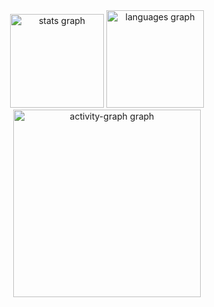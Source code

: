 <div align="center">
  <img src="https://github-readme-stats.vercel.app/api?username=Kauanwasconcelos&hide_title=false&hide_rank=false&show_icons=true&include_all_commits=true&count_private=true&disable_animations=false&theme=nightowl&locale=pt-br&hide_border=false&order=1" height="150" alt="stats graph"  />
  <img src="https://github-readme-stats.vercel.app/api/top-langs?username=Kauanwasconcelos&locale=pt-br&hide_title=false&layout=compact&card_width=320&langs_count=5&theme=nightowl&hide_border=false&order=2" height="156" alt="languages graph"  />
  <img src="https://github-readme-activity-graph.vercel.app/graph?username=Kauanwasconcelos&radius=16&theme=nightowl&area=true&order=5&hide_border=false&hide_title=false" height="300" alt="activity-graph graph"  />
</div>

###
